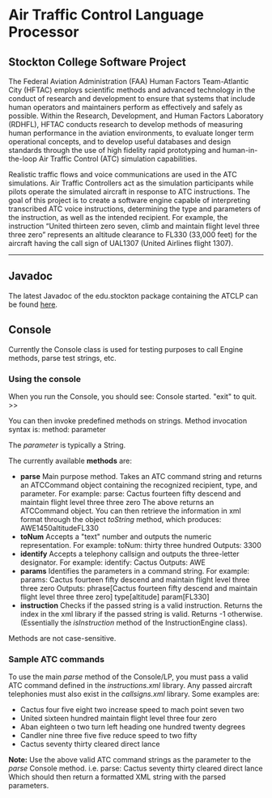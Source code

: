 # Air Traffic Control Language Processor
## Stockton College Software Project

The Federal Aviation Administration (FAA) Human Factors Team-Atlantic City (HFTAC) employs scientific methods and advanced technology in the conduct of research and development to ensure that systems that include human operators and maintainers perform as effectively and safely as possible.  Within the Research, Development, and Human Factors Laboratory (RDHFL), HFTAC conducts research to develop methods of measuring human performance in the aviation environments, to evaluate longer term operational concepts, and to develop useful databases and design standards through the use of high fidelity rapid prototyping and human-in-the-loop Air Traffic Control (ATC) simulation capabilities.

Realistic traffic flows and voice communications are used in the ATC simulations.  Air Traffic Controllers act as the simulation participants while pilots operate the simulated aircraft in response to ATC instructions.  The goal of this project is to create a software engine capable of interpreting transcribed ATC voice instructions, determining the type and parameters of the instruction, as well as the intended recipient.  For example, the instruction “United thirteen zero seven, climb and maintain flight level three three zero” represents an altitude clearance to FL330 (33,000 feet) for the aircraft having the call sign of UAL1307 (United Airlines flight 1307).

---

## Javadoc

The latest Javadoc of the edu.stockton package containing the ATCLP can be found [here](http://www.jicobaligod.com/projects/ATCLP).

## Console

Currently the Console class is used for testing purposes to call Engine methods, parse test strings, etc.

### Using the console

When you run the Console, you should see:
	Console started. "exit" to quit.
	>>
	
You can then invoke predefined methods on strings. 
Method invocation syntax is: 
	method: parameter
	
The _parameter_ is typically a String.

The currently available __methods__ are:

*	__parse__ Main purpose method. Takes an ATC command string and returns an ATCCommand object containing the recognized recipient, type, and parameter. 
	For example:
		parse: Cactus fourteen fifty descend and maintain flight level three three zero
	The above returns an ATCCommand object. You can then retrieve the information in xml format through the object _toString_ method, which produces:
		<ATCCommand><recipient>AWE1450</recipient><type>altitude</type><parameter>FL330</parameter></ATCCommand>
*	__toNum__ Accepts a "text" number and outputs the numeric representation.
	For example:
		toNum: thirty three hundred
	Outputs:
		3300
*	__identify__ Accepts a telephony callsign and outputs the three-letter designator.
	For example:
		identify: Cactus
	Outputs:
		AWE
*	__params__ Identifies the parameters in a command string.
	For example:
		params: Cactus fourteen fifty descend and maintain flight level three three zero
	Outputs:
		phrase[Cactus fourteen fifty descend and maintain flight level three three zero]
		type[altitude]
		param[FL330]
*	__instruction__ Checks if the passed string is a valid instruction. Returns the index in the xml library if the passed string is valid. Returns -1 otherwise. (Essentially the _isInstruction_ method of the InstructionEngine class).
		
Methods are not case-sensitive.

### Sample ATC commands

To use the main _parse_ method of the Console/LP, you must pass a valid ATC command defined in the _instructions.xml_ library. Any passed aircraft telephonies must also exist in the _callsigns.xml_ library. Some examples are:

*	Cactus four five eight two increase speed to mach point seven two
*	United sixteen hundred maintain flight level three four zero
*	Aban eighteen o two turn left heading one hundred twenty degrees
*	Candler nine three five five reduce speed to two fifty
*	Cactus seventy thirty cleared direct lance

__Note:__ Use the above valid ATC command strings as the parameter to the _parse_ Console method. i.e. 
	parse: Cactus seventy thirty cleared direct lance
Which should then return a formatted XML string with the parsed parameters.

